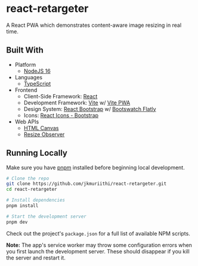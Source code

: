 # react-retargeter

A React PWA which demonstrates content-aware image resizing in real time.

## Built With

-   Platform
    -   [NodeJS 16](https://nodejs.org/en/)
-   Languages
    -   [TypeScript](https://www.typescriptlang.org/)
-   Frontend
    -   Client-Side Framework: [React](https://beta.reactjs.org/)
    -   Development Framework: [Vite](https://vitejs.dev/) w/ [Vite PWA](https://vite-plugin-pwa.netlify.app/)
    -   Design System: [React Bootstrap](https://react-bootstrap.github.io/) w/ [Bootswatch Flatly](https://bootswatch.com/flatly/)
    -   Icons: [React Icons - Bootstrap](https://react-icons.github.io/react-icons)
-   Web APIs
    -   [HTML Canvas](https://developer.mozilla.org/en-US/docs/Web/API/Canvas_API)
    -   [Resize Observer](https://developer.mozilla.org/en-US/docs/Web/API/Resize_Observer_API)

## Running Locally

Make sure you have [pnpm](https://pnpm.io/installation) installed before
beginning local development.

```bash
# Clone the repo
git clone https://github.com/jkmuriithi/react-retargeter.git
cd react-retargeter

# Install dependencies
pnpm install

# Start the development server
pnpm dev
```

Check out the project's `package.json` for a full list of available NPM scripts.

**Note:** The app's service worker may throw some configuration errors when you
first launch the development server. These should disappear if you kill the
server and restart it.
